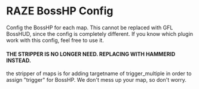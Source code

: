 # RAZE BossHP Config

Config the BossHP for each map. This cannot be replaced with GFL BossHUD, since the config is completely different. If you know which plugin work with this config, feel free to use it.

#### THE STRIPPER IS NO LONGER NEED. REPLACING WITH HAMMERID INSTEAD.
the stripper of maps is for adding targetname of trigger_multiple in order to assign "trigger" for BossHP. We don't mess up your map, so don't worry.
